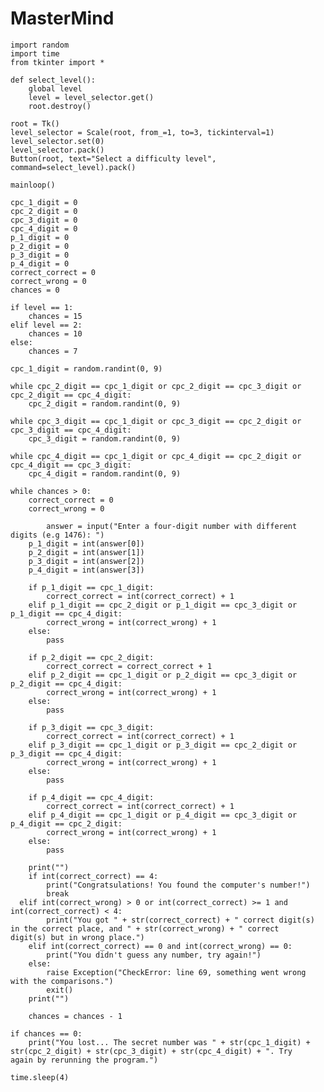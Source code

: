 # MasterMind
	import random                                         
	import time  
	from tkinter import *

	def select_level():
    	global level
    	level = level_selector.get()
    	root.destroy()

	root = Tk()
	level_selector = Scale(root, from_=1, to=3, tickinterval=1)
	level_selector.set(0)
	level_selector.pack()
	Button(root, text="Select a difficulty level", command=select_level).pack()

	mainloop()

	cpc_1_digit = 0
	cpc_2_digit = 0
	cpc_3_digit = 0
	cpc_4_digit = 0
	p_1_digit = 0
	p_2_digit = 0
	p_3_digit = 0
	p_4_digit = 0
	correct_correct = 0
	correct_wrong = 0
	chances = 0

	if level == 1:
    	chances = 15
	elif level == 2:
    	chances = 10
	else:
    	chances = 7

	cpc_1_digit = random.randint(0, 9)

	while cpc_2_digit == cpc_1_digit or cpc_2_digit == cpc_3_digit or cpc_2_digit == cpc_4_digit:
    	cpc_2_digit = random.randint(0, 9)

	while cpc_3_digit == cpc_1_digit or cpc_3_digit == cpc_2_digit or cpc_3_digit == cpc_4_digit:
    	cpc_3_digit = random.randint(0, 9)

	while cpc_4_digit == cpc_1_digit or cpc_4_digit == cpc_2_digit or cpc_4_digit == cpc_3_digit:
    	cpc_4_digit = random.randint(0, 9)

	while chances > 0:
    	correct_correct = 0
    	correct_wrong = 0

			answer = input("Enter a four-digit number with different digits (e.g 1476): ")
    	p_1_digit = int(answer[0])
    	p_2_digit = int(answer[1])
    	p_3_digit = int(answer[2])
    	p_4_digit = int(answer[3])

    	if p_1_digit == cpc_1_digit:
        	correct_correct = int(correct_correct) + 1
    	elif p_1_digit == cpc_2_digit or p_1_digit == cpc_3_digit or p_1_digit == cpc_4_digit:
        	correct_wrong = int(correct_wrong) + 1
    	else:
        	pass

    	if p_2_digit == cpc_2_digit:
        	correct_correct = correct_correct + 1
    	elif p_2_digit == cpc_1_digit or p_2_digit == cpc_3_digit or p_2_digit == cpc_4_digit:
        	correct_wrong = int(correct_wrong) + 1
    	else:
        	pass

    	if p_3_digit == cpc_3_digit:
        	correct_correct = int(correct_correct) + 1
    	elif p_3_digit == cpc_1_digit or p_3_digit == cpc_2_digit or p_3_digit == cpc_4_digit:
        	correct_wrong = int(correct_wrong) + 1
    	else:
        	pass

    	if p_4_digit == cpc_4_digit:
        	correct_correct = int(correct_correct) + 1
    	elif p_4_digit == cpc_1_digit or p_4_digit == cpc_3_digit or p_4_digit == cpc_2_digit:
        	correct_wrong = int(correct_wrong) + 1
    	else:
        	pass

    	print("")
    	if int(correct_correct) == 4:
        	print("Congratsulations! You found the computer's number!")
        	break
   	  elif int(correct_wrong) > 0 or int(correct_correct) >= 1 and int(correct_correct) < 4:
        	print("You got " + str(correct_correct) + " correct digit(s) in the correct place, and " + str(correct_wrong) + " correct 	digit(s) but in wrong place.")
    	elif int(correct_correct) == 0 and int(correct_wrong) == 0:
        	print("You didn't guess any number, try again!")
    	else:
        	raise Exception("CheckError: line 69, something went wrong with the comparisons.")
        	exit()
    	print("")

    	chances = chances - 1
    
	if chances == 0:
    	print("You lost... The secret number was " + str(cpc_1_digit) + str(cpc_2_digit) + str(cpc_3_digit) + str(cpc_4_digit) + ". Try 	again by rerunning the program.")

	time.sleep(4)

